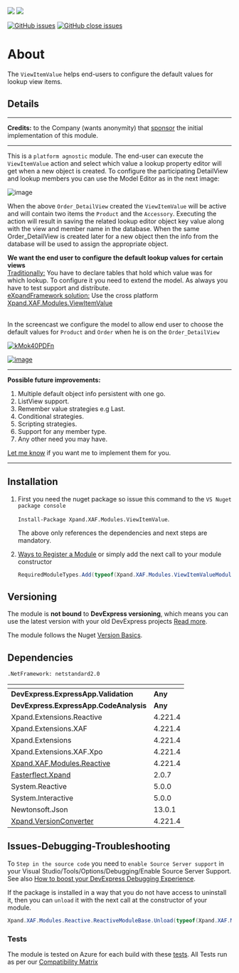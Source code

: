 ![](https://xpandshields.azurewebsites.net/nuget/v/Xpand.XAF.Modules.ViewItemValue.svg?&style=flat) ![](https://xpandshields.azurewebsites.net/nuget/dt/Xpand.XAF.Modules.ViewItemValue.svg?&style=flat)

[![GitHub issues](https://xpandshields.azurewebsites.net/github/issues/eXpandFramework/expand/ViewItemValue.svg)](https://github.com/eXpandFramework/eXpand/issues?utf8=%E2%9C%93&q=is%3Aissue+is%3Aopen+sort%3Aupdated-desc+label%3AReactive.XAF+label%3AViewItemValue) [![GitHub close issues](https://xpandshields.azurewebsites.net/github/issues-closed/eXpandFramework/eXpand/ViewItemValue.svg)](https://github.com/eXpandFramework/eXpand/issues?utf8=%E2%9C%93&q=is%3Aissue+is%3Aclosed+sort%3Aupdated-desc+label%3AReactive.XAF+label%3AViewItemValue)
# About 

The `ViewItemValue` helps end-users to configure the default values for lookup view items.

## Details
---

**Credits:** to the Company (wants anonymity) that [sponsor](https://github.com/sponsors/apobekiaris) the initial implementation of this module. 

---
This is a `platform agnostic` module. The end-user can execute the `ViewItemValue` action and select which value a lookup property editor will get when a new object is created. To configure the participating DetailView and lookup members you can use the Model Editor as in the next image:

![image](https://user-images.githubusercontent.com/159464/83668842-49a11080-a5d9-11ea-840c-ba8ffec00cca.png)


When the above `Order_DetailView` created the `ViewItemValue` will be active and will contain two items the `Product` and the `Accessory`. Executing the action will result in saving the related lookup editor object key value along with the view and member name in the database. When the same Order_DetailView is created later for a new object then the info from the database will be used to assign the appropriate object.


 **We want the end user to configure the default lookup values for certain views**
</br><u>Traditionally:</u>
You have to declare tables that hold which value was for which lookup. To configure it you need to extend the model. As always you have to test support and distribute.
</br><u>eXpandFramework solution:</u>
Use the cross platform [Xpand.XAF.Modules.ViewItemValue](https://github.com/eXpandFramework/DevExpress.XAF/tree/master/src/Modules/ViewItemValue)

</br> In the screencast we configure the model to allow end user to choose the default values for `Product` and `Order` when he is on the `Order_DetailView`

<twitter>

[![kMok40PDFn](https://user-images.githubusercontent.com/159464/83734915-4e58d980-a658-11ea-90db-c05fa9f614ac.gif)](https://www.youtube.com/watch?v=90MzTKyVlsg&t=21s)

</twitter>

[![image](https://user-images.githubusercontent.com/159464/87556331-2fba1980-c6bf-11ea-8a10-e525dda86364.png)](https://www.youtube.com/watch?v=90MzTKyVlsg&t=21s)

---

**Possible future improvements:**

1. Multiple default object info persistent with one go.
1. ListView support.
2. Remember value strategies e.g Last.
4. Conditional strategies.
5. Scripting strategies.
6. Support for any member type.
3. Any other need you may have.

[Let me know](https://github.com/sponsors/apobekiaris) if you want me to implement them for you.

---

## Installation 
1. First you need the nuget package so issue this command to the `VS Nuget package console` 

   `Install-Package Xpand.XAF.Modules.ViewItemValue`.

    The above only references the dependencies and next steps are mandatory.

2. [Ways to Register a Module](https://documentation.devexpress.com/eXpressAppFramework/118047/Concepts/Application-Solution-Components/Ways-to-Register-a-Module)
or simply add the next call to your module constructor
    ```cs
    RequiredModuleTypes.Add(typeof(Xpand.XAF.Modules.ViewItemValueModule));
    ```
## Versioning
The module is **not bound** to **DevExpress versioning**, which means you can use the latest version with your old DevExpress projects [Read more](https://github.com/eXpandFramework/XAF/tree/master/tools/Xpand.VersionConverter).

The module follows the Nuget [Version Basics](https://docs.microsoft.com/en-us/nuget/reference/package-versioning#version-basics).
## Dependencies
`.NetFramework: netstandard2.0`

|<!-- -->|<!-- -->
|----|----
|**DevExpress.ExpressApp.Validation**|**Any**
 |**DevExpress.ExpressApp.CodeAnalysis**|**Any**
|Xpand.Extensions.Reactive|4.221.4
 |Xpand.Extensions.XAF|4.221.4
 |Xpand.Extensions|4.221.4
 |Xpand.Extensions.XAF.Xpo|4.221.4
 |[Xpand.XAF.Modules.Reactive](https://github.com/eXpandFramework/Reactive.XAF/tree/master/src/Modules/Xpand.XAF.Modules.Reactive)|4.221.4
 |[Fasterflect.Xpand](https://github.com/eXpandFramework/Fasterflect)|2.0.7
 |System.Reactive|5.0.0
 |System.Interactive|5.0.0
 |Newtonsoft.Json|13.0.1
 |[Xpand.VersionConverter](https://github.com/eXpandFramework/Reactive.XAF/tree/master/tools/Xpand.VersionConverter)|4.221.4

## Issues-Debugging-Troubleshooting

To `Step in the source code` you need to `enable Source Server support` in your Visual Studio/Tools/Options/Debugging/Enable Source Server Support. See also [How to boost your DevExpress Debugging Experience](https://github.com/eXpandFramework/DevExpress.XAF/wiki/How-to-boost-your-DevExpress-Debugging-Experience#1-index-the-symbols-to-your-custom-devexpresss-installation-location).

If the package is installed in a way that you do not have access to uninstall it, then you can `unload` it with the next call at the constructor of your module.
```cs
Xpand.XAF.Modules.Reactive.ReactiveModuleBase.Unload(typeof(Xpand.XAF.Modules.ViewItemValue.ViewItemValueModule))
```

### Tests
The module is tested on Azure for each build with these [tests](https://github.com/eXpandFramework/Packages/tree/master/src/Tests/Xpand.XAF.s.ViewItemValue.ViewItemValue). 
All Tests run as per our [Compatibility Matrix](https://github.com/eXpandFramework/DevExpress.XAF#compatibility-matrix)

